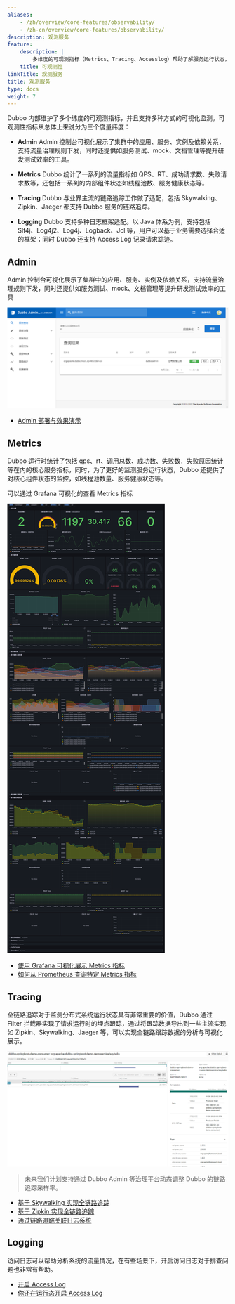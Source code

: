```yaml
---
aliases:
    - /zh/overview/core-features/observability/
    - /zh-cn/overview/core-features/observability/
description: 观测服务
feature:
    description: |
        多维度的可观测指标（Metrics、Tracing、Accesslog）帮助了解服务运行状态，Admin 控制台、Grafana 等帮助实现数据指标可视化展示。
    title: 可观测性
linkTitle: 观测服务
title: 观测服务
type: docs
weight: 7
---
```




Dubbo 内部维护了多个纬度的可观测指标，并且支持多种方式的可视化监测。可观测性指标从总体上来说分为三个度量纬度：

* **Admin** Admin 控制台可视化展示了集群中的应用、服务、实例及依赖关系，支持流量治理规则下发，同时还提供如服务测试、mock、文档管理等提升研发测试效率的工具。

* **Metrics** Dubbo 统计了一系列的流量指标如 QPS、RT、成功请求数、失败请求数等，还包括一系列的内部组件状态如线程池数、服务健康状态等。

* **Tracing** Dubbo 与业界主流的链路追踪工作做了适配，包括 Skywalking、Zipkin、Jaeger 都支持 Dubbo 服务的链路追踪。

* **Logging** Dubbo 支持多种日志框架适配。以 Java 体系为例，支持包括 Slf4j、Log4j2、Log4j、Logback、Jcl 等，用户可以基于业务需要选择合适的框架；同时 Dubbo 还支持 Access Log 记录请求踪迹。

## Admin
Admin 控制台可视化展示了集群中的应用、服务、实例及依赖关系，支持流量治理规则下发，同时还提供如服务测试、mock、文档管理等提升研发测试效率的工具

![Admin 效果图](/imgs/v3/feature/observability/admin.jpg)

* [Admin 部署与效果演示](../../tasks/observability/admin/)

## Metrics
Dubbo 运行时统计了包括 qps、rt、调用总数、成功数、失败数，失败原因统计等在内的核心服务指标，同时，为了更好的监测服务运行状态，Dubbo 还提供了对核心组件状态的监控，如线程池数量、服务健康状态等。

可以通过 Grafana 可视化的查看 Metrics 指标

![Grafana 效果图](/imgs/v3/feature/observability/provider-stat.png)

* [使用 Grafana 可视化展示 Metrics 指标](../../tasks/observability/grafana/)
* [如何从 Prometheus 查询特定 Metrics 指标](../../tasks/observability/prometheus/)

## Tracing
全链路追踪对于监测分布式系统运行状态具有非常重要的价值，Dubbo 通过 Filter 拦截器实现了请求运行时的埋点跟踪，通过将跟踪数据导出到一些主流实现如 Zipkin、Skywalking、Jaeger 等，可以实现全链路跟踪数据的分析与可视化展示。

![Tracing 效果图](/imgs/v3/feature/observability/tracing.png)

> 未来我们计划支持通过 Dubbo Admin 等治理平台动态调整 Dubbo 的链路追踪采样率。

* [基于 Skywalking 实现全链路追踪](../../tasks/observability/tracing/skywalking/)
* [基于 Zipkin 实现全链路追踪](../../tasks/observability/tracing/zipkin/)
* [通过链路追踪关联日志系统](../../mannual/java-sdk/advanced-features-and-usage/observability/tracing#关联日志)

## Logging
访问日志可以帮助分析系统的流量情况，在有些场景下，开启访问日志对于排查问题也非常有帮助。

* [开启 Access Log](../../mannual/java-sdk/advanced-features-and-usage/service/accesslog/)
* [你还在运行态开启 Access Log](../../tasks/traffic-management/accesslog/)
